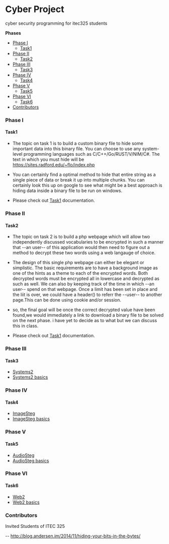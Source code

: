 # Cyber Project

cyber security programming for itec325 students


**Phases**

- [Phase I](#phase-I)
    - [Task1](#task1)
- [Phase II](#phase-II)
    - [Task2](#task2)
- [Phase III](#phase-III)
    - [Task3](#task3)
- [Phase IV](#phase-IV)
    - [Task4](#task4)
- [Phase V](#phase-V)
    - [Task5](#task5)
- [Phase VI](#phase-VI)
    - [Task6](#task6)
- [Contributors](#contributors)


### Phase I

#### Task1

* The topic on task 1 is to build a custom binary file to hide some important data 
into this binary file. You can choose to use any system-level programming languages 
such as C/C++/Go/RUST/V/NIM/C#. The text in which you must hide will be
https://sites.radford.edu/~flo/index.php

* You can certainly find a optimal method to hide that entire string as a single piece of
data or break it up into multiple chunks. You can certainly look this up on google to see
what might be a best approach is hiding data inside a binary file to be run on windows. 


* Please check out [Task1](https://github.com/freemanbach/cyberproject/blob/main/phase1/task1) documentation. 


### Phase II

#### Task2

* The topic on task 2 is to build a php webpage which will allow two independently discussed
vocabularies to be encrypted in such a manner that --an user-- of this application would
then need to figure out a method to decrypt these two words using a web langauge of choice.

* The design of this single php webpage can either be elegant or simplistic. The basic requirements
are to have a background image as one of the hints as a theme to each of the encrypted words. Both decrypted
words must be encrypted all in lowercase and decrypted as such as well. We can also by keeping track of the
time in which --an user-- spend on that webpage. Once a limit has been set in place and the liit is over,
we could have a header() to referr the --user-- to another page.This can be done using cookie and/or session.

* so, the final goal will be once the correct decrypted value have been found,we would immediately a link to download
a binary file to be solved on the next phase. i have yet to decide as to what but we can discuss this in class.


* Please check out [Task1](https://github.com/freemanbach/cyberproject/blob/main/phase2/task2) documentation. 

### Phase III

#### Task3

* [Systems2](#phaseIII)
* [Systems2 basics](#systems2-basics)


### Phase IV

#### Task4

* [ImageSteg](#phaseIV)
* [ImageSteg basics](#image-basics)


### Phase V

#### Task5

* [AudioSteg](#phaseV)
* [AudioSteg basics](#audio-basics)


### Phase VI

#### Task6

* [Web2](#phaseVI)
* [Web2 basics](#web2-basics)


### Contributors

Invited Students of ITEC 325


-- http://blog.andersen.im/2014/11/hiding-your-bits-in-the-bytes/
